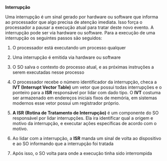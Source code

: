 **Interrupção**

Uma interrupção é um sinal gerado por hardware ou software que informa
ao processador que algo precisa de atenção imediata. Isso força o
processador a pausar a execução atual para tratar deste novo evento. A
interrupção pode ser via hardware ou software. Para a execução de uma
interrupção os seguintes passos são seguidos:

1.  O processador está executando um processo qualquer

2.  Uma interrupção é emitida via hardware ou software

3.  O SO salva o contexto do processo atual, e as próximas instruções a
    serem executadas nesse processo

4.  O processador recebe o número identificador da interrupção, checa a
    **IVT (Interrupt Vector Table)** um vetor que possui todas
    interrupções e o ponteiro para a **ISR** responsável por lidar com
    dado tipo. O **IVT** costuma ser armazenado em endereços iniciais
    fixos de memória, em sistemas modernos esse vetor possui um
    registrador próprio.

5.  **A ISR** **(Rotina de Tratamento de Interrupção)** é um componente
    do SO responsável por lidar interrupções. Ela ira identificar qual a
    origem e motivo da interrupção, e executar ações específicas de
    acordo com o motivo.

6.  Ao lidar com a interrupção, a **ISR** manda um sinal de volta ao
    dispositivo e ao SO informando que a interrupção foi tratada

7.  Após isso, o SO volta para onde a execução tinha sido interrompida
